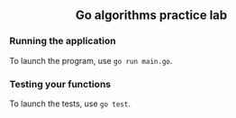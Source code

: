 <br />
<div>
<h2 align="center">Go algorithms practice lab</h2>
</div>

### Running the application

To launch the program, use `go run main.go`.

### Testing your functions

To launch the tests, use `go test`.
